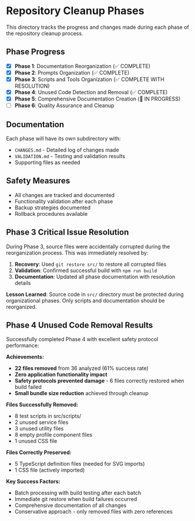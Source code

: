 # Repository Cleanup Phases

This directory tracks the progress and changes made during each phase of the repository cleanup process.

## Phase Progress

- [x] **Phase 1**: Documentation Reorganization (✅ COMPLETE)
- [x] **Phase 2**: Prompts Organization (✅ COMPLETE)
- [x] **Phase 3**: Scripts and Tools Organization (✅ COMPLETE WITH RESOLUTION)  
- [x] **Phase 4**: Unused Code Detection and Removal (✅ COMPLETE)
- [x] **Phase 5**: Comprehensive Documentation Creation (🚧 IN PROGRESS)
- [ ] **Phase 6**: Quality Assurance and Cleanup

## Documentation

Each phase will have its own subdirectory with:
- `CHANGES.md` - Detailed log of changes made
- `VALIDATION.md` - Testing and validation results
- Supporting files as needed

## Safety Measures

- All changes are tracked and documented
- Functionality validation after each phase
- Backup strategies documented
- Rollback procedures available

## Phase 3 Critical Issue Resolution

During Phase 3, source files were accidentally corrupted during the reorganization process. This was immediately resolved by:

1. **Recovery**: Used `git restore src/` to restore all corrupted files
2. **Validation**: Confirmed successful build with `npm run build`
3. **Documentation**: Updated all phase documentation with resolution details

**Lesson Learned**: Source code in `src/` directory must be protected during organizational phases. Only scripts and documentation should be reorganized.

## Phase 4 Unused Code Removal Results

Successfully completed Phase 4 with excellent safety protocol performance:

**Achievements:**
- **22 files removed** from 36 analyzed (61% success rate)
- **Zero application functionality impact**
- **Safety protocols prevented damage** - 6 files correctly restored when build failed
- **Small bundle size reduction** achieved through cleanup

**Files Successfully Removed:**
- 8 test scripts in src/scripts/
- 2 unused service files  
- 3 unused utility files
- 8 empty profile component files
- 1 unused CSS file

**Files Correctly Preserved:**
- 5 TypeScript definition files (needed for SVG imports)
- 1 CSS file (actively imported)

**Key Success Factors:**
- Batch processing with build testing after each batch
- Immediate git restore when build failures occurred
- Comprehensive documentation of all changes
- Conservative approach - only removed files with zero references 